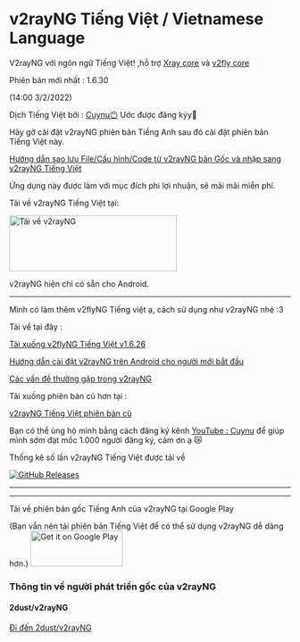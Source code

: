 # v2rayNG Tiếng Việt / Vietnamese Language

V2rayNG với ngôn ngữ Tiếng Việt! ,hỗ trợ [Xray core](https://github.com/XTLS/Xray-core) và [v2fly core](https://github.com/v2fly/v2ray-core)

Phiên bản mới nhất : 1.6.30

(14:00 3/2/2022)

Dịch Tiếng Việt bởi : [Cuynu😶](https://m.youtube.com/cuynudtw) Uớc được đăng kýy🥺

Hãy gỡ cài đặt v2rayNG phiên bản Tiếng Anh sau đó cài đặt phiên bản Tiếng Việt này.

[Hướng dẫn sao lưu File/Cấu hình/Code từ v2rayNG bản Gốc và nhập sang v2rayNG Tiếng Việt](https://github.com/cuynu/v2rayvn/wiki/Backup)

Ứng dụng này được làm với mục đích phi lợi nhuận, sẽ mãi mãi miễn phí.

Tải về v2rayNG Tiếng Việt tại:  

<a href="https://github.com/cuynu/v2rayvn/releases/download/1.6.30/v2rayNG_1.6.30.apk">
<img alt="Tải về v2rayNG" src="https://github.com/cuynu/v2rayvn/releases/download/1.6.29/1643548862731.png" width="300" height="100" />
</a>

v2rayNG hiện chỉ có sẵn cho Android.
____________________________________________________

Mình có làm thêm v2flyNG Tiếng việt ạ, cách sử dụng như v2rayNG nhé :3


Tải về tại đây : 

[Tải xuống v2flyNG Tiếng Việt v1.6.26](https://github.com/cuynu/v2rayvn/releases/download/1.6.26/v2flyNG_1.6.26.apk)


[Hướng dẫn cài đặt v2rayNG trên Android cho người mới bắt đầu](https://github.com/cuynu/v2rayvn/wiki/H%C6%B0%E1%BB%9Bng-d%E1%BA%ABn-c%C3%A0i-%C4%91%E1%BA%B7t-%E1%BB%A9ng-d%E1%BB%A5ng-cho-ng%C6%B0%E1%BB%9Di-b%E1%BA%AFt-%C4%91%E1%BA%A7u)

[Các vấn đề thường gặp trong v2rayNG](https://github.com/cuynu/v2rayvn/wiki/V%E1%BA%A5n-%C4%91%E1%BB%81-th%C6%B0%E1%BB%9Dng-g%E1%BA%B7p-tr%C3%AAn-v2rayNG)

Tải xuống phiên bản cũ hơn tại :

 [v2rayNG Tiếng Việt phiên bản cũ](https://github.com/cuynu/v2rayvn/releases)

Bạn có thể ủng hộ mình bằng cách đăng ký kênh [YouTube : Cuynu](https://m.youtube.com/cuynudtw) để giúp mình sớm đạt mốc 1.000 người đăng ký, cảm ơn ạ 😿


 






Thống kê số lần v2rayNG Tiếng Việt được tải về

[![GitHub Releases](https://img.shields.io/github/downloads/cuynu/v2rayvn/latest/total?logo=github)](https://github.com/cuynu/v2rayvn/releases)
____________________________________________________
____________________________________________________





Tải về phiên bản gốc Tiếng Anh của v2rayNG tại Google Play


(Bạn vẫn nên tải phiên bản Tiếng Việt để có thể sử dụng v2rayNG dễ dàng hơn.)
<a href="https://play.app.goo.gl/?link=https://play.google.com/store/apps/details?id=com.v2ray.ang&ddl=1&pcampaignid=web_ddl_1">
<img alt="Get it on Google Play" src="https://play.google.com/intl/vi_vn/badges/images/generic/vi_badge_web_generic.png" width="165" height="64" />
</a>

### Thông tin về người phát triển gốc của v2rayNG

#### 2dust/v2rayNG
[Đi đến 2dust/v2rayNG](https://github.com/2dust/v2rayng)

